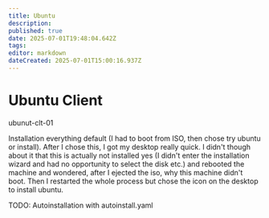 ```yaml
---
title: Ubuntu
description: 
published: true
date: 2025-07-01T19:48:04.642Z
tags: 
editor: markdown
dateCreated: 2025-07-01T15:00:16.937Z
---
```


# Ubuntu Client

ubunut-clt-01

Installation everything default (I had to boot from ISO, then chose try ubuntu or install). After I chose this, I got my desktop really quick. I didn't though about it that this is actually not installed yes (I didn't enter the installation wizard and had no opportunity to select the disk etc.) and rebooted the machine and wondered, after I ejected the iso, why this machine didn't boot. Then I restarted the whole process but chose the icon on the desktop to install ubuntu.



TODO: Autoinstallation with autoinstall.yaml